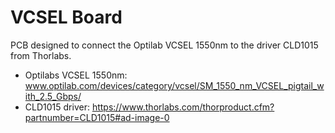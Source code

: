 # VCSEL Board

PCB designed to connect the Optilab VCSEL 1550nm to the driver CLD1015 from Thorlabs.


 - Optilabs VCSEL 1550nm: www.optilab.com/devices/category/vcsel/SM_1550_nm_VCSEL_pigtail_with_2.5_Gbps/
 - CLD1015 driver: https://www.thorlabs.com/thorproduct.cfm?partnumber=CLD1015#ad-image-0
